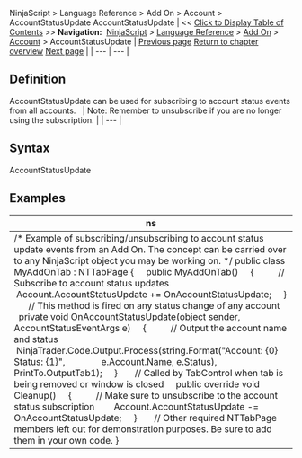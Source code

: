 ﻿
NinjaScript \> Language Reference \> Add On \> Account \> AccountStatusUpdate
AccountStatusUpdate
| \<\< [Click to Display Table of Contents](accountstatusupdate.md) \>\> **Navigation:**     [NinjaScript](ninjascript-1.md) \> [Language Reference](language_reference_wip-1.md) \> [Add On](add_on-1.md) \> [Account](account_class-1.md) \> AccountStatusUpdate | [Previous page](accountitemupdate-1.md) [Return to chapter overview](account_class-1.md) [Next page](all-1.md) |
| --- | --- |
## Definition
AccountStatusUpdate can be used for subscribing to account status events from all accounts.
 
| Note: Remember to unsubscribe if you are no longer using the subscription. |
| --- |
 
## Syntax
AccountStatusUpdate
 
## Examples
| ns |
| --- |
| /\* Example of subscribing/unsubscribing to account status update events from an Add On. The concept can be carried over to any NinjaScript object you may be working on. \*/ public class MyAddOnTab : NTTabPage {      public MyAddOnTab()      {           // Subscribe to account status updates           Account.AccountStatusUpdate \+\= OnAccountStatusUpdate;      }        // This method is fired on any status change of any account      private void OnAccountStatusUpdate(object sender, AccountStatusEventArgs e)      {           // Output the account name and status           NinjaTrader.Code.Output.Process(string.Format("Account: {0} Status: {1}",                e.Account.Name, e.Status), PrintTo.OutputTab1\);      }        // Called by TabControl when tab is being removed or window is closed      public override void Cleanup()      {           // Make sure to unsubscribe to the account status subscription          Account.AccountStatusUpdate \-\= OnAccountStatusUpdate;      }        // Other required NTTabPage members left out for demonstration purposes. Be sure to add them in your own code. } |

